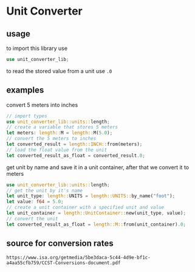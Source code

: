 # Unit Converter
## usage
to import this library use
```rust
use unit_converter_lib;
```
to read the stored value from a unit use `.0`
## examples
convert 5 meters into inches
```rust
// import types
use unit_converter_lib::units::length;
// create a variable that stores 5 meters
let meters: length::M = length::M(5.0);
// convert the 5 meters to inches
let converted_result = length::INCH::from(meters);
// load the float value from the unit
let converted_result_as_float = converted_result.0;
```

get unit by name and save it in a unit container, after that we convert it to meters
```rust
use unit_converter_lib::units::length;
// get the unit by it's name
let unit_type: length::UNITS = length::UNITS::by_name("foot");
let value: f64 = 5.0;
// create a unit container with a specified unit and value
let unit_container = length::UnitContainer::new(unit_type, value);
// convert the unit
let converted_result_as_float = length::M::from(unit_container).0;
```

## source for conversion rates
`https://www.isa.org/getmedia/5be3daca-5c44-4d9e-bf1c-a4aa55cfb759/CCST-Conversions-document.pdf`
